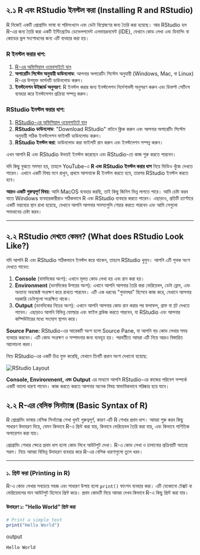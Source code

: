 ## ২.১ R এবং RStudio ইনস্টল করা (Installing R and RStudio)

R নিজেই একটি প্রোগ্রামিং ভাষা যা পরিসংখ্যান এবং ডেটা বিশ্লেষণের জন্য তৈরি করা হয়েছে। আর RStudio হল R-এর জন্য তৈরি করা একটি ইন্টিগ্রেটেড ডেভেলপমেন্ট এনভায়রনমেন্ট (IDE), যেখানে কোড লেখা এবং ডিবাগিং বা কোডের ভুল সংশোধনের জন্য এটি ব্যবহার করা হয়।

### R ইনস্টল করার ধাপ:
1. [R-এর অফিসিয়াল ওয়েবসাইটে যান](https://cran.r-project.org/)
2. **অপারেটিং সিস্টেম অনুযায়ী ডাউনলোড**: আপনার অপারেটিং সিস্টেম অনুযায়ী (Windows, Mac, বা Linux) R-এর উপযুক্ত ভার্সনটি ডাউনলোড করুন।
3. **ইনস্টলেশন উইজার্ড অনুসরণ**: R ইনস্টল করার জন্য ইনস্টলেশন নির্দেশাবলী অনুসরণ করুন এবং ডিফল্ট সেটিংস ব্যবহার করে ইনস্টলেশন প্রক্রিয়া সম্পন্ন করুন।

### RStudio ইনস্টল করার ধাপ:
1. [RStudio-এর অফিসিয়াল ওয়েবসাইটে যান](https://posit.co/download/rstudio-desktop/)
2. **RStudio ডাউনলোড**: "Download RStudio" বাটনে ক্লিক করুন এবং আপনার অপারেটিং সিস্টেম অনুযায়ী সঠিক ইনস্টলেশন ফাইলটি ডাউনলোড করুন।
3. **RStudio ইনস্টল করা**: ডাউনলোড করা ফাইলটি রান করুন এবং ইনস্টলেশন সম্পন্ন করুন।

এখন আপনি R এবং RStudio উভয়ই ইনস্টল করেছেন এবং RStudio-তে কাজ শুরু করতে পারবেন।

যদি কিছু বুঝতে সমস্যা হয়, তাহলে YouTube-এ **R এবং RStudio ইনস্টল করার ধাপ** নিয়ে ভিডিও খুঁজে দেখতে পারেন। এখানে একটি বিষয় মনে রাখুন, প্রথমে আপনাকে R ইনস্টল করতে হবে, তারপর RStudio ইনস্টল করতে হবে।

**আরও একটি গুরুত্বপূর্ণ বিষয়:** আমি MacOS ব্যবহার করছি, তাই কিছু জিনিস ভিন্ন লাগতে পারে। আমি চেষ্টা করব যাতে Windows ব্যবহারকারীরাও সঠিকভাবে R এবং RStudio ব্যবহার করতে পারেন। এছাড়াও, প্রতিটি চ্যাপ্টারে একটি মন্তব্যের স্থান রাখা হয়েছে, যেখানে আপনি আপনার সমস্যাগুলি শেয়ার করতে পারবেন এবং আমি সেগুলো সমাধানের চেষ্টা করব।

---

## ২.২ RStudio দেখতে কেমন? (What does RStudio Look Like?)

যদি আপনি R এবং RStudio সঠিকভাবে ইনস্টল করে থাকেন, তাহলে RStudio খুলুন। আপনি ৩টি পৃথক অংশ দেখতে পাবেন:

1. **Console** (বামদিকের অংশ): এখানে মূলত কোড লেখা হয় এবং রান করা হয়। 
2. **Environment** (ডানদিকের উপরের অংশ): এখানে আপনি আপনার তৈরি করা ভেরিয়েবল, ডেটা ফ্রেম, এবং অন্যান্য অবজেক্ট সংরক্ষণ করে রাখতে পারবেন। এটি এক ধরনের "গুদামঘর" হিসেবে কাজ করে, যেখানে আপনার দরকারি ডেটাগুলো সংরক্ষিত থাকে।
3. **Output** (ডানদিকের নিচের অংশ): এখানে আপনি আপনার কোড রান করার পর ফলাফল, গ্রাফ বা প্লট দেখতে পাবেন। এছাড়াও আপনি বিভিন্ন ফোল্ডার এবং ফাইল ব্রাউজ করতে পারবেন, যা RStudio এবং আপনার কম্পিউটারের মধ্যে সংযোগ স্থাপন করে।

**Source Pane:** RStudio-এর আরেকটি অংশ হলো Source Pane, যা আপনি বড় কোড লেখার সময় ব্যবহার করবেন। এটি কোড সংরক্ষণ ও সম্পাদনার জন্য ব্যবহৃত হয়। পরবর্তীতে আমরা এটি নিয়ে আরও বিস্তারিত আলোচনা করব।

নিচে RStudio-এর একটি চিত্র যুক্ত করেছি, যেখানে তিনটি প্রধান অংশ দেখানো হয়েছে:

![RStudio Layout](https://github.com/sharifshohan/Programming-for-Bioscience/blob/main/chapter1/rstudio%20pic.png)

**Console, Environment, এবং Output** এর মাধ্যমে আপনি RStudio-এর কাজের পরিবেশ সম্পর্কে একটি ভালো ধারণা পাবেন। কাজ করতে করতে আপনার অনেক বিষয় স্বাভাবিকভাবে পরিষ্কার হয়ে যাবে।


## ২.২ R-এর বেসিক সিনট্যাক্স (Basic Syntax of R)

R প্রোগ্রামিং ভাষার বেসিক সিনট্যাক্স শেখা খুবই গুরুত্বপূর্ণ, কারণ এটি R শেখার প্রথম ধাপ। আমরা শুরু করব কিছু সাধারণ উদাহরণ দিয়ে, যেমন কিভাবে R-এ প্রিন্ট করা যায়, কিভাবে ভেরিয়েবল তৈরি করা যায়, এবং কিভাবে গাণিতিক অপারেশন করা যায়।

প্রোগ্রামিং শেখার ক্ষেত্রে প্রথম ধাপ হলো কোড লিখে আউটপুট দেখা। R-এ কোড লেখা ও চালানোর প্রক্রিয়াটি অত্যন্ত সরল। নিচে আমরা বিভিন্ন উদাহরণ ব্যবহার করে R-এর বেসিক ধারণাগুলো তুলে ধরব।

---

### ১. প্রিন্ট করা (Printing in R)

R-এ কোড লেখার সবচেয়ে সহজ এবং সাধারণ উপায় হলো `print()` ফাংশন ব্যবহার করা। এটি যেকোনো টেক্সট বা ভেরিয়েবলের মান আউটপুট হিসেবে প্রিন্ট করে। প্রথম কোডটি দিয়ে আমরা দেখব কিভাবে R-এ কিছু প্রিন্ট করা যায়।

#### উদাহরণ ১: "Hello World" প্রিন্ট করা

```r
# Print a simple text
print("Hello World")
```
output

```
Hello World
```
